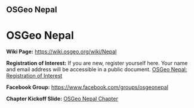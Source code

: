 ## OSGeo Nepal

# OSGeo Nepal

**Wiki Page:** https://wiki.osgeo.org/wiki/Nepal 

**Registration of Interest:** If you are new, register yourself here. Your name and email address will be accessible in a public document. [OSGeo Nepal:  Registration of Interest](https://docs.google.com/spreadsheets/d/1BPi7ZNDHCvV2feDgn_Knpr1DpDpQV3134MYmTA-iOIc/edit#gid=0)

**Facebook Group:** https://www.facebook.com/groups/osgeonepal 

**Chapter Kickoff Slide:** [OSGeo Nepal Chapter](https://docs.google.com/presentation/d/1UwNDVpB8WdTMC8CVjzWeeAb5GojQZad6uykrn0RN4GA/edit#slide=id.p)
